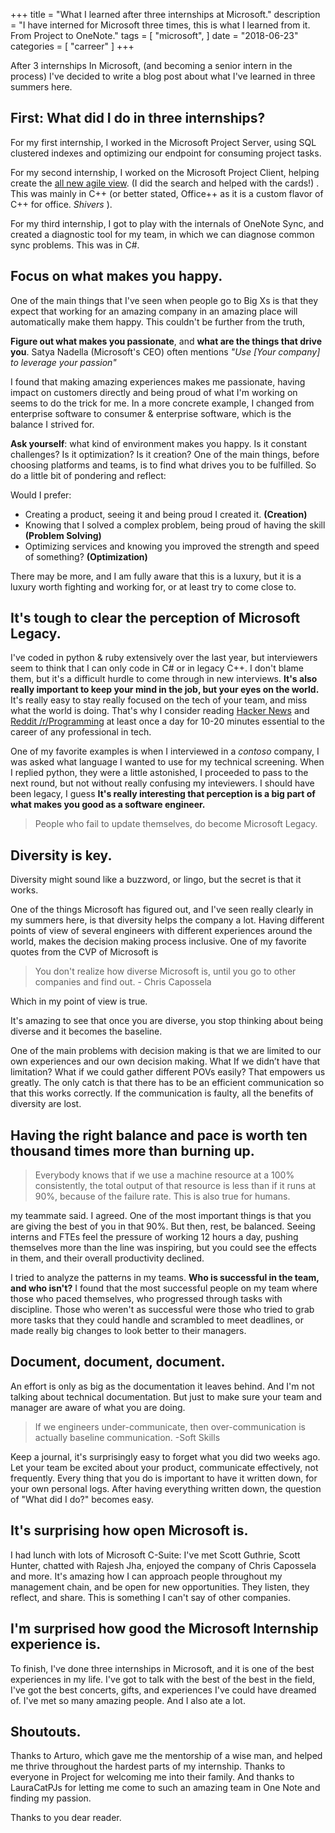 +++
title = "What I learned after three internships at Microsoft."
description = "I have interned for Microsoft three times, this is what I learned from it. From Project to OneNote."
tags = [
    "microsoft",
]
date = "2018-06-23"
categories = [
    "carreer"
]
+++

After 3 internships In Microsoft, (and becoming a senior intern in the process) I've decided to write a blog post about what I've learned in three summers here.

## First: What did I do in three internships?

For my first internship, I worked in the Microsoft Project Server, using SQL clustered indexes and optimizing our endpoint for consuming project tasks.

For my second internship, I worked on the Microsoft Project Client, helping create the  [all new agile view](https://support.office.com/en-us/article/use-task-boards-in-microsoft-project-online-desktop-client-1b9b44d7-fd8e-4b3b-ab94-2b97deb9945b). (I did the search and helped with the cards!)  . This was mainly in C++ (or better stated, Office++ as it is a custom flavor of C++ for office. *Shivers* ).

For my third internship, I got to play with the internals of OneNote Sync, and created a diagnostic tool for my team, in which we can diagnose common sync problems. This was in C#.

## Focus on what makes you happy.
 
One of the main things that I've seen when people go to Big Xs is that they expect that working for an amazing company in an amazing place will automatically make them happy. This couldn't be further from the truth,

 **Figure out what makes you passionate**, and **what are the things that drive you**.  Satya Nadella (Microsoft's CEO) often mentions *"Use [Your company] to leverage your passion"* 
 
 I found that making amazing experiences makes me passionate, having impact on customers directly and being proud of what I'm working on seems to do the trick for me. In a more concrete example, I changed from enterprise software to consumer & enterprise software, which is the balance I strived for. 

**Ask yourself**: what kind of environment makes you happy. Is it constant challenges? Is it optimization? Is it creation? One of the main things, before choosing platforms and teams, is to find what drives you to be fulfilled. So do a little bit of pondering and reflect:

Would I prefer:

- Creating a product, seeing it and being proud I created it. **(Creation)**
- Knowing that I solved a complex problem, being proud of having the skill **(Problem Solving)**
- Optimizing services and knowing you improved the strength and speed of something? **(Optimization)**

There may be more, and I am fully aware that this is a luxury, but it is a luxury worth fighting and working for, or at least try to come close to.

## It's tough to clear the perception of Microsoft Legacy.

I've coded in python & ruby extensively over the last year, but interviewers seem to think that I can only code in C# or in legacy C++. I don't blame them, but it's a difficult hurdle to come through in new interviews. **It's also really important to keep your mind in the job, but your eyes on the world.** It's really easy to stay really focused on the tech of your team, and miss what the world is doing. That's why I consider reading [Hacker News](https://news.ycombinator.com) and [Reddit /r/Programming](https://reddit.com/r/programming) at least once a day for 10-20 minutes essential to the career of any professional in tech.

One of my favorite examples is when I interviewed in a *contoso* company, I was asked what language I wanted to use for my technical screening. When I replied python, they were a little astonished, I proceeded to pass to the next round, but not without really confusing my inteviewers. I should have been legacy, I guess **It's really interesting that perception is a big part of what makes you good as a software engineer.**   

> People who fail to update themselves, do become Microsoft Legacy. 
	
## Diversity is key.

Diversity might sound like a buzzword, or lingo, but the secret is that it works.

One of the things Microsoft has figured out, and I've seen really clearly in my summers here, is that diversity helps the company a lot. Having different points of view of several engineers with different experiences around the world, makes the decision making process inclusive. One of my favorite quotes from the CVP of Microsoft is 

>You don't realize how diverse Microsoft is, until you go to other companies and find out. - Chris Capossela

Which in my point of view is true.

It's amazing to see that once you are diverse, you stop thinking about being diverse and it becomes the baseline.

One of the main problems with decision making is that we are limited to our own experiences and our own decision making. What If we didn’t have that limitation? What if we could gather different POVs easily? That empowers us greatly. The only catch is that there has to be an efficient communication so that this works correctly. If the communication is faulty, all the benefits of diversity are lost.

## Having the right balance and pace is worth ten thousand times more than burning up.

>Everybody knows that if we use a machine resource at a 100% consistently, the total output of that resource is less than if it runs at 90%, because of the failure rate. This is also true for humans.

my teammate said. I  agreed. One of the most important things is that you are giving the best of you in that 90%. But then, rest, be balanced. Seeing interns and FTEs feel the pressure of working 12 hours a day, pushing themselves more than the line was inspiring, but you could see the effects in them, and their overall productivity declined.

I tried to analyze the patterns in my teams. **Who is successful in the team, and who isn't?** I found that the most successful people on my team where those who paced themselves, who progressed through tasks with discipline. Those who weren't as successful were those who tried to grab more tasks that they could handle and scrambled to meet deadlines, or made really big changes to look better to their managers.

## Document, document, document.

An effort is only as big as the documentation it leaves behind. And I'm not talking about technical documentation. But just to make sure your team and manager are aware of what you are doing.  

>If we engineers under-communicate, then over-communication is actually baseline communication. -Soft Skills

Keep a journal, it's surprisingly easy to forget what you did two weeks ago. Let your team be excited about your product, communicate effectively, not frequently. Every thing that you do is important to have it written down, for your own personal logs. After having everything written down, the question of "What did I do?" becomes easy.

## It's surprising how open Microsoft is.

I had lunch with lots of Microsoft C-Suite: I've met Scott Guthrie, Scott Hunter, chatted with Rajesh Jha, enjoyed the company of Chris Capossela and more. It's amazing how I can approach people throughout my management chain, and be open for new opportunities. They listen, they reflect, and share. This is something I can't say of other companies.

## I'm surprised how good the Microsoft Internship experience is.

To finish, I've done three internships in Microsoft, and it is one of the best experiences in my life. I've got to talk with the best of the best in the field, I've got the best concerts, gifts, and experiences I've could have dreamed of. I've met so many amazing people. And I also ate a lot.

## Shoutouts.

Thanks to Arturo, which gave me the mentorship of a wise man, and helped me thrive throughout the hardest parts of my internship. Thanks to everyone in Project for welcoming me into their family. And thanks to LauraCatPJs for letting me come to such an amazing team in One Note and finding my passion. 

Thanks to you dear reader.




